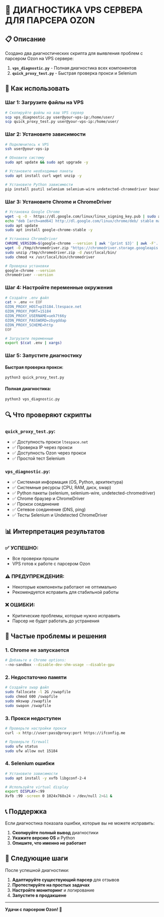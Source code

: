 # 🔧 ДИАГНОСТИКА VPS СЕРВЕРА ДЛЯ ПАРСЕРА OZON

## 📋 Описание

Создано два диагностических скрипта для выявления проблем с парсером Ozon на VPS сервере:

1. **`vps_diagnostic.py`** - Полная диагностика всех компонентов
2. **`quick_proxy_test.py`** - Быстрая проверка прокси и Selenium

## 🚀 Как использовать

### Шаг 1: Загрузите файлы на VPS

```bash
# Скопируйте файлы на ваш VPS сервер
scp vps_diagnostic.py user@your-vps-ip:/home/user/
scp quick_proxy_test.py user@your-vps-ip:/home/user/
```

### Шаг 2: Установите зависимости

```bash
# Подключитесь к VPS
ssh user@your-vps-ip

# Обновите систему
sudo apt update && sudo apt upgrade -y

# Установите необходимые пакеты
sudo apt install curl wget unzip -y

# Установите Python зависимости
pip install psutil selenium selenium-wire undetected-chromedriver beautifulsoup4 lxml aiohttp
```

### Шаг 3: Установите Chrome и ChromeDriver

```bash
# Установка Google Chrome
wget -q -O - https://dl.google.com/linux/linux_signing_key.pub | sudo apt-key add -
echo "deb [arch=amd64] http://dl.google.com/linux/chrome/deb/ stable main" | sudo tee /etc/apt/sources.list.d/google-chrome.list
sudo apt update
sudo apt install google-chrome-stable -y

# Установка ChromeDriver
CHROME_VERSION=$(google-chrome --version | awk '{print $3}' | awk -F'.' '{print $1}')
wget -O /tmp/chromedriver.zip "https://chromedriver.storage.googleapis.com/LATEST_RELEASE_${CHROME_VERSION}/chromedriver_linux64.zip"
sudo unzip /tmp/chromedriver.zip -d /usr/local/bin/
sudo chmod +x /usr/local/bin/chromedriver

# Проверка установки
google-chrome --version
chromedriver --version
```

### Шаг 4: Настройте переменные окружения

```bash
# Создайте .env файл
cat > .env << EOF
OZON_PROXY_HOST=p15184.ltespace.net
OZON_PROXY_PORT=15184
OZON_PROXY_USERNAME=uek7t66y
OZON_PROXY_PASSWORD=zbygddap
OZON_PROXY_SCHEME=http
EOF

# Загрузите переменные
export $(cat .env | xargs)
```

### Шаг 5: Запустите диагностику

#### Быстрая проверка прокси:
```bash
python3 quick_proxy_test.py
```

#### Полная диагностика:
```bash
python3 vps_diagnostic.py
```

## 🔍 Что проверяют скрипты

### `quick_proxy_test.py`:
- ✅ Доступность прокси `ltespace.net`
- ✅ Проверка IP через прокси
- ✅ Доступность Ozon через прокси
- ✅ Простой тест Selenium

### `vps_diagnostic.py`:
- ✅ Системная информация (OS, Python, архитектура)
- ✅ Системные ресурсы (CPU, RAM, диск, swap)
- ✅ Python пакеты (selenium, selenium-wire, undetected-chromedriver)
- ✅ Chrome браузер и ChromeDriver
- ✅ Прокси соединение
- ✅ Сетевое соединение (DNS, ping)
- ✅ Тесты Selenium и Undetected ChromeDriver

## 📊 Интерпретация результатов

### ✅ УСПЕШНО:
- Все проверки прошли
- VPS готов к работе с парсером Ozon

### ⚠️ ПРЕДУПРЕЖДЕНИЯ:
- Некоторые компоненты работают не оптимально
- Рекомендуется исправить для стабильной работы

### ❌ ОШИБКИ:
- Критические проблемы, которые нужно исправить
- Парсер не будет работать до устранения

## 🔧 Частые проблемы и решения

### 1. Chrome не запускается
```bash
# Добавьте в Chrome options:
--no-sandbox --disable-dev-shm-usage --disable-gpu
```

### 2. Недостаточно памяти
```bash
# Создайте swap файл
sudo fallocate -l 2G /swapfile
sudo chmod 600 /swapfile
sudo mkswap /swapfile
sudo swapon /swapfile
```

### 3. Прокси недоступен
```bash
# Проверьте настройки прокси
curl -x http://user:pass@proxy:port https://ifconfig.me

# Проверьте firewall
sudo ufw status
sudo ufw allow out 15184
```

### 4. Selenium ошибки
```bash
# Установите зависимости
sudo apt install -y xvfb libgconf-2-4

# Используйте virtual display
export DISPLAY=:99
Xvfb :99 -screen 0 1024x768x24 > /dev/null 2>&1 &
```

## 📞 Поддержка

Если диагностика показала ошибки, которые вы не можете исправить:

1. **Скопируйте полный вывод** диагностики
2. **Укажите версию OS** и Python
3. **Опишите, что именно не работает**

## 🎯 Следующие шаги

После успешной диагностики:

1. **Адаптируйте существующий парсер** для отзывов
2. **Протестируйте на простых задачах**
3. **Настройте мониторинг** и логирование
4. **Запустите в продакшене**

---

**Удачи с парсером Ozon! 🚀**

